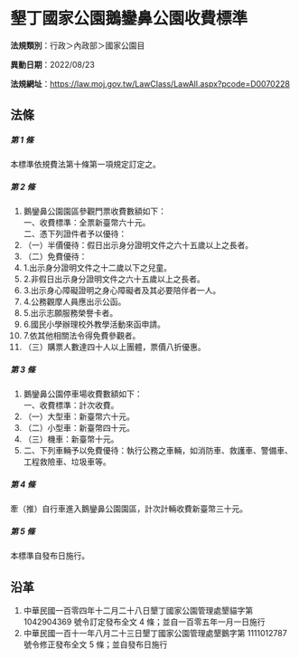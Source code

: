 # 墾丁國家公園鵝鑾鼻公園收費標準



**法規類別**：行政＞內政部＞國家公園目

**異動日期**：2022/08/23  

**法規網址**：https://law.moj.gov.tw/LawClass/LawAll.aspx?pcode=D0070228



## 法條
##### 第 1 條
本標準依規費法第十條第一項規定訂定之。

##### 第 2 條
1. 鵝鑾鼻公園園區參觀門票收費數額如下：  
一、收費標準：全票新臺幣六十元。  
二、憑下列證件者予以優待：
1. （一）半價優待：假日出示身分證明文件之六十五歲以上之長者。
1. （二）免費優待：
1. 1.出示身分證明文件之十二歲以下之兒童。
1. 2.非假日出示身分證明文件之六十五歲以上之長者。
1. 3.出示身心障礙證明之身心障礙者及其必要陪伴者一人。
1. 4.公務觀摩人員應出示公函。
1. 5.出示志願服務榮譽卡者。
1. 6.國民小學辦理校外教學活動來函申請。
1. 7.依其他相關法令得免費參觀者。
1. （三）購票人數達四十人以上團體，票價八折優惠。

##### 第 3 條
1. 鵝鑾鼻公園停車場收費數額如下：  
一、收費標準：計次收費。
1. （一）大型車：新臺幣六十元。
1. （二）小型車：新臺幣四十元。
1. （三）機車：新臺幣十元。
1. 二、下列車輛予以免費優待：執行公務之車輛，如消防車、救護車、警備車、工程救險車、垃圾車等。

##### 第 4 條
牽（推）自行車進入鵝鑾鼻公園園區，計次計輛收費新臺幣三十元。

##### 第 5 條
本標準自發布日施行。

## 沿革
1. 中華民國一百零四年十二月二十八日墾丁國家公園管理處墾貓字第 1042904369 號令訂定發布全文 4  條；並自一百零五年一月一日施行
1. 中華民國一百十一年八月二十三日墾丁國家公園管理處墾鵝字第 1111012787 號令修正發布全文 5  條；並自發布日施行
